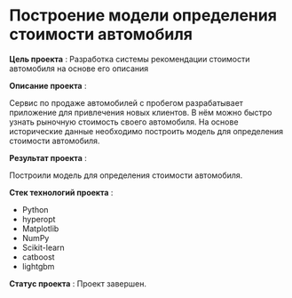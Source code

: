 # Построение модели определения стоимости автомобиля

**Цель проекта** : Разработка системы рекомендации стоимости автомобиля на основе его описания

**Описание проекта** : 

Сервис по продаже автомобилей с пробегом  разрабатывает приложение для привлечения новых клиентов. В нём можно быстро узнать рыночную стоимость своего автомобиля. На основе исторические данные необходимо построить модель для определения стоимости автомобиля.

**Результат проекта** :

Построили модель для определения стоимости автомобиля.

**Стек технологий проекта** :

- Python
- hyperopt
- Matplotlib
- NumPy
- Scikit-learn
- catboost
- lightgbm

**Статус проекта** : Проект завершен.